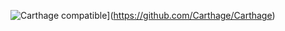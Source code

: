![Carthage compatible](https://img.shields.io/badge/Carthage-compatible-4BC51D.svg?style=flat)](https://github.com/Carthage/Carthage)
